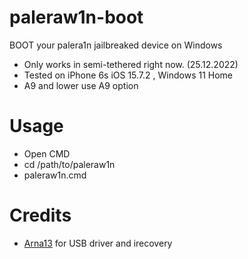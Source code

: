 # paleraw1n-boot
BOOT your palera1n jailbreaked device on Windows

- Only works in semi-tethered right now. (25.12.2022)
- Tested on iPhone 6s iOS 15.7.2 , Windows 11 Home
- A9 and lower use A9 option

# Usage

- Open CMD
- cd /path/to/paleraw1n
- paleraw1n.cmd

# Credits 

- [Arna13](https://github.com/Arna13) for USB driver and irecovery
